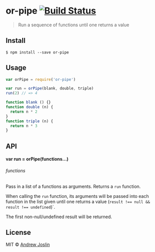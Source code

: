 # or-pipe [![Build Status](https://travis-ci.org/ajoslin/or-pipe.svg?branch=master)](https://travis-ci.org/ajoslin/or-pipe)

> Run a sequence of functions until one returns a value

## Install

```
$ npm install --save or-pipe
```

## Usage

```js
var orPipe = require('or-pipe')

var run = orPipe(blank, double, triple)
run(2) // => 4

function blank () {}
function double (n) {
  return n * 2
}
function triple (n) {
  return n * 3
}
```

## API

#### var run = orPipe(functions...)

###### functions

Pass in a list of a functions as arguments. Returns a `run` function.

When calling the `run` function, its arguments will be passed into each function in the list given until one returns a value (`result !== null && result !== undefined`)`.

The first non-null/undefined result will be returned.

## License

MIT © [Andrew Joslin](http://ajoslin.com)
